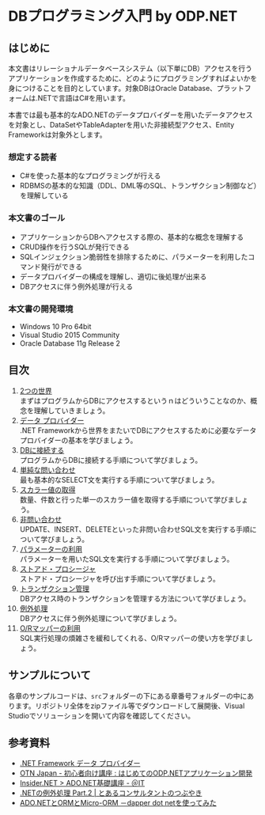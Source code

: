 DBプログラミング入門 by ODP.NET
=====

## はじめに

本文書はリレーショナルデータベースシステム（以下単にDB）アクセスを行うアプリケーションを作成するために、どのようにプログラミングすればよいかを身につけることを目的としています。対象DBはOracle Database、プラットフォームは.NETで言語はC#を用います。

本書では最も基本的なADO.NETのデータプロバイダーを用いたデータアクセスを対象とし、DataSetやTableAdapterを用いた非接続型アクセス、Entity Frameworkは対象外とします。

### 想定する読者

- C#を使った基本的なプログラミングが行える
- RDBMSの基本的な知識（DDL、DML等のSQL、トランザクション制御など）を理解している

### 本文書のゴール

- アプリケーションからDBへアクセスする際の、基本的な概念を理解する
- CRUD操作を行うSQLが発行できる
- SQLインジェクション脆弱性を排除するために、パラメーターを利用したコマンド発行ができる
- データプロバイダーの構成を理解し、適切に後処理が出来る
- DBアクセスに伴う例外処理が行える

### 本文書の開発環境

- Windows 10 Pro 64bit
- Visual Studio 2015 Community
- Oracle Database 11g Release 2

## 目次

1. [2つの世界](doc/01-two-worlds.md)  
  まずはプログラムからDBにアクセスするというｎはどういうことなのか、概念を理解していきましょう。
2. [データ プロバイダー](doc/02-data-provider.md)  
  .NET Frameworkから世界をまたいでDBにアクセスするために必要なデータ プロバイダーの基本を学びましょう。
3. [DBに接続する](doc/03-connect-to-db.md)  
  プログラムからDBに接続する手順について学びましょう。
4. [単純な問い合わせ](doc/04-execute-query.md)  
  最も基本的なSELECT文を実行する手順について学びましょう。
5. [スカラー値の取得](doc/05-get-scalar-value.md)  
  数量、件数と行った単一のスカラー値を取得する手順について学びましょう。
6. [非問い合わせ](doc/06-execute-non-query.md)  
  UPDATE、INSERT、DELETEといった非問い合わせSQL文を実行する手順について学びましょう。
7. [パラメーターの利用](doc/07-use-parameter.md)  
  パラメーターを用いたSQL文を実行する手順について学びましょう。
8. [ストアド・プロシージャ](doc/08-call-stored-procedure.md)  
  ストアド・プロシージャを呼び出す手順について学びましょう。
9. [トランザクション管理](doc/09-manage-transaction.md)  
  DBアクセス時のトランザクションを管理する方法について学びましょう。
10. [例外処理](doc/10-handle-exception.md)  
  DBアクセスに伴う例外処理について学びましょう。
11. [O/Rマッパーの利用](doc/11-or-mapper.md)  
  SQL実行処理の煩雑さを緩和してくれる、O/Rマッパーの使い方を学びましょう。

## サンプルについて

各章のサンプルコードは、`src`フォルダーの下にある章番号フォルダーの中にあります。リポジトリ全体をzipファイル等でダウンロードして展開後、Visual Studioでソリューションを開いて内容を確認してください。

## 参考資料

- [.NET Framework データ プロバイダー](https://msdn.microsoft.com/ja-jp/library/a6cd7c08.aspx)
- [OTN Japan - 初心者向け講座 : はじめてのODP.NETアプリケーション開発](http://otn.oracle.co.jp/beginner/odpnet/)
- [Insider.NET > ADO.NET基礎講座 - ＠IT](http://www.atmarkit.co.jp/ait/subtop/features/dotnet/adonet_index.html)
- [.NETの例外処理 Part.2 | とあるコンサルタントのつぶやき](https://blogs.msdn.microsoft.com/nakama/2009/01/02/net-part-2/)
- [ADO.NETとORMとMicro-ORM －dapper dot netを使ってみた](http://www.slideshare.net/kiyokura/adonetormmicro-orm-dapper-dot-net)

